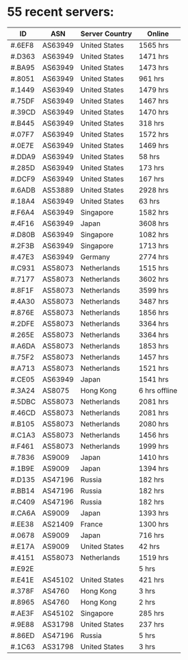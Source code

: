 # 55 recent servers:

| ID | ASN | Server Country | Online |
| ------ | ------ | ------ | ------ |
| #.6EF8 | AS63949 | United States | 1565 hrs |
| #.D363 | AS63949 | United States | 1471 hrs |
| #.BA95 | AS63949 | United States | 1473 hrs |
| #.8051 | AS63949 | United States | 961 hrs |
| #.1449 | AS63949 | United States | 1479 hrs |
| #.75DF | AS63949 | United States | 1467 hrs |
| #.39CD | AS63949 | United States | 1470 hrs |
| #.B445 | AS63949 | United States | 318 hrs |
| #.07F7 | AS63949 | United States | 1572 hrs |
| #.0E7E | AS63949 | United States | 1469 hrs |
| #.DDA9 | AS63949 | United States | 58 hrs |
| #.285D | AS63949 | United States | 173 hrs |
| #.DCF9 | AS63949 | United States | 167 hrs |
| #.6ADB | AS53889 | United States | 2928 hrs |
| #.18A4 | AS63949 | United States | 63 hrs |
| #.F6A4 | AS63949 | Singapore | 1582 hrs |
| #.4F16 | AS63949 | Japan | 3608 hrs |
| #.D80B | AS63949 | Singapore | 1082 hrs |
| #.2F3B | AS63949 | Singapore | 1713 hrs |
| #.47E3 | AS63949 | Germany | 2774 hrs |
| #.C931 | AS58073 | Netherlands | 1515 hrs |
| #.7177 | AS58073 | Netherlands | 3602 hrs |
| #.8F1F | AS58073 | Netherlands | 3599 hrs |
| #.4A30 | AS58073 | Netherlands | 3487 hrs |
| #.876E | AS58073 | Netherlands | 1856 hrs |
| #.2DFE | AS58073 | Netherlands | 3364 hrs |
| #.265E | AS58073 | Netherlands | 3364 hrs |
| #.A6DA | AS58073 | Netherlands | 1853 hrs |
| #.75F2 | AS58073 | Netherlands | 1457 hrs |
| #.A713 | AS58073 | Netherlands | 1521 hrs |
| #.CE05 | AS63949 | Japan | 1541 hrs |
| #.3A24 | AS8075 | Hong Kong | 6 hrs offline |
| #.5DBC | AS58073 | Netherlands | 2081 hrs |
| #.46CD | AS58073 | Netherlands | 2081 hrs |
| #.B105 | AS58073 | Netherlands | 2080 hrs |
| #.C1A3 | AS58073 | Netherlands | 1456 hrs |
| #.F461 | AS58073 | Netherlands | 1999 hrs |
| #.7836 | AS9009 | Japan | 1410 hrs |
| #.1B9E | AS9009 | Japan | 1394 hrs |
| #.D135 | AS47196 | Russia | 182 hrs |
| #.BB14 | AS47196 | Russia | 182 hrs |
| #.C409 | AS47196 | Russia | 182 hrs |
| #.CA6A | AS9009 | Japan | 1393 hrs |
| #.EE38 | AS21409 | France | 1300 hrs |
| #.0678 | AS9009 | Japan | 716 hrs |
| #.E17A | AS9009 | United States | 42 hrs |
| #.4151 | AS58073 | Netherlands | 1519 hrs |
| #.E92E |  |  | 5 hrs |
| #.E41E | AS45102 | United States | 421 hrs |
| #.378F | AS4760 | Hong Kong | 3 hrs |
| #.8965 | AS4760 | Hong Kong | 2 hrs |
| #.AE3F | AS45102 | Singapore | 285 hrs |
| #.9E88 | AS31798 | United States | 237 hrs |
| #.86ED | AS47196 | Russia | 5 hrs |
| #.1C63 | AS31798 | United States | 3 hrs |

